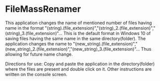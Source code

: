 # FileMassRenamer
This application changes the name of mentioned number of files having name in the format "(string).(file_extension)","(string)_2.(file_extension)","(string)_3.(file_extension)"...
This is the default format in Windows 10 of saving files having the same name in the same directory(folder).
The application changes the name to "(new_string).(file_extension)","(new_string)_2.(file_extension)","(new_string)_3.(file_extension)"... 
Thus allowing for future name change.

Directions for use:
  Copy and paste the application in the directory(folder) where the files are present and double click on it. Other instructions are written on the console screen.
